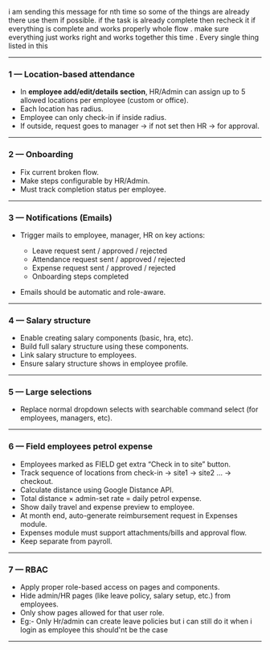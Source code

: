 i am sending this message for nth time so some of the things are already there use them if possible. 
if the task is already complete then recheck it if everything is complete and works properly whole flow .
make sure everything just works right and works together this time .
Every single thing listed in this 

---

### 1 — Location-based attendance

* In **employee add/edit/details section**, HR/Admin can assign up to 5 allowed locations per employee (custom or office).
* Each location has radius.
* Employee can only check-in if inside radius.
* If outside, request goes to manager → if not set then HR → for approval.

---

### 2 — Onboarding

* Fix current broken flow.
* Make steps configurable by HR/Admin.
* Must track completion status per employee.

---

### 3 — Notifications (Emails)

* Trigger mails to employee, manager, HR on key actions:

  * Leave request sent / approved / rejected
  * Attendance request sent / approved / rejected
  * Expense request sent / approved / rejected
  * Onboarding steps completed
* Emails should be automatic and role-aware.

---

### 4 — Salary structure

* Enable creating salary components (basic, hra, etc).
* Build full salary structure using these components.
* Link salary structure to employees.
* Ensure salary structure shows in employee profile.

---

### 5 — Large selections

* Replace normal dropdown selects with searchable command select (for employees, managers, etc).

---

### 6 — Field employees petrol expense

* Employees marked as FIELD get extra “Check in to site” button.
* Track sequence of locations from check-in → site1 → site2 … → checkout.
* Calculate distance using Google Distance API.
* Total distance × admin-set rate = daily petrol expense.
* Show daily travel and expense preview to employee.
* At month end, auto-generate reimbursement request in Expenses module.
* Expenses module must support attachments/bills and approval flow.
* Keep separate from payroll.

---
### 7 — RBAC

* Apply proper role-based access on pages and components.
* Hide admin/HR pages (like leave policy, salary setup, etc.) from employees.
* Only show pages allowed for that user role.
* Eg:- Only Hr/admin can create leave policies but i can still do it when i login as employee this should'nt be the case

---